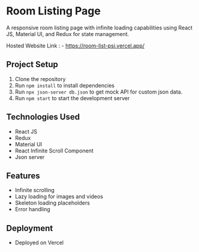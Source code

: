# Room Listing Page
A responsive room listing page with infinite loading capabilities using React JS, Material UI, and Redux for state management.

Hosted Website Link : - https://room-list-psi.vercel.app/

## Project Setup

1. Clone the repository
2. Run `npm install` to install dependencies
3. Run `npx json-server db.json` to get mock API for custom json data.
4. Run `npm start` to start the development server

## Technologies Used

- React JS
- Redux
- Material UI
- React Infinite Scroll Component
- Json server

## Features

- Infinite scrolling
- Lazy loading for images and videos
- Skeleton loading placeholders
- Error handling

## Deployment

- Deployed on Vercel 
